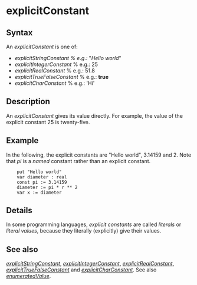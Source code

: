 
# explicitConstant

## Syntax
An _explicitConstant_ is one of:   

-  _explicitStringConstant_   _% e_._g_._:_ "_Hello world_"   
-  _explicitIntegerConstant_   % e.g.: 25   
-  _explicitRealConstant_   % e.g.: 51.8   
-  _explicitTrueFalseConstant_ % e.g.: **true**   
-  _explicitCharConstant_   % e.g.: 'Hi' 

## Description
An _explicitConstant_ gives its value directly. For example, the value of the explicit constant 25 is twenty-five.


## Example
In the following, the explicit constants are "Hello world", 3.14159 and 2. Note that _pi_ is a _named_ constant rather than an explicit constant.

        put "Hello world"
        var diameter : real
        const pi := 3.14159
        diameter := pi * r ** 2
        var x := diameter
## Details
In some programming languages, _explicit constants_ are called _literals_ or _literal values_, because they literally (explicitly) give their values.


## See also
_[explicitStringConstant](explicitstringconstant.html)_, _[explicitIntegerConstant](explicitintegerconstant.html)_, _[explicitRealConstant](explicitrealconstant.html)_, _[explicitTrueFalseConstant](explicittruefalseconstant.html)_ and _[explicitCharConstant](explicitcharconstant.html)_. See also _[enumeratedValue](enumeratedvalue.html)_.

                        
